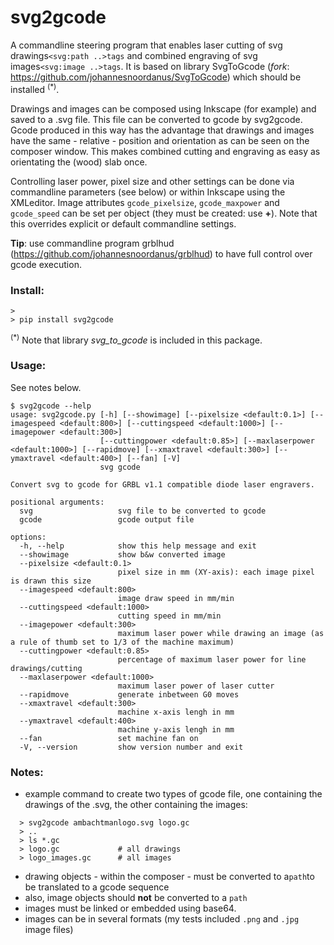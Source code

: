 # svg2gcode

A commandline steering program that enables laser cutting of svg drawings```<svg:path ..>tags``` and combined engraving of svg images```<svg:image ..>tags```.
It is based on library SvgToGcode (*fork*: https://github.com/johannesnoordanus/SvgToGcode) which should be installed <sup>(*)</sup>.

Drawings and images can be composed using Inkscape (for example) and saved to a .svg file. This file can be converted to gcode by svg2gcode.
Gcode produced in this way has the advantage that drawings and images have the same - relative - position and orientation as can be seen on the composer window.
This makes combined cutting and engraving as easy as orientating the (wood) slab once.

Controlling laser power, pixel size and other settings can be done via commandline parameters (see below) or within Inkscape using the XMLeditor.
Image attributes ```gcode_pixelsize```, ```gcode_maxpower``` and ```gcode_speed``` can be set per object (they must be created: use **+**). Note that this overrides explicit or default commandline settings.

**Tip**: use commandline program grblhud (https://github.com/johannesnoordanus/grblhud) to have full control over gcode execution.  




### Install:
```
> 
> pip install svg2gcode
```
<sup>(*)</sup> Note that library *svg_to_gcode* is included in this package. 
### Usage:
See notes below.
```
$ svg2gcode --help
usage: svg2gcode.py [-h] [--showimage] [--pixelsize <default:0.1>] [--imagespeed <default:800>] [--cuttingspeed <default:1000>] [--imagepower <default:300>]
                    [--cuttingpower <default:0.85>] [--maxlaserpower <default:1000>] [--rapidmove] [--xmaxtravel <default:300>] [--ymaxtravel <default:400>] [--fan] [-V]
                    svg gcode

Convert svg to gcode for GRBL v1.1 compatible diode laser engravers.

positional arguments:
  svg                   svg file to be converted to gcode
  gcode                 gcode output file

options:
  -h, --help            show this help message and exit
  --showimage           show b&w converted image
  --pixelsize <default:0.1>
                        pixel size in mm (XY-axis): each image pixel is drawn this size
  --imagespeed <default:800>
                        image draw speed in mm/min
  --cuttingspeed <default:1000>
                        cutting speed in mm/min
  --imagepower <default:300>
                        maximum laser power while drawing an image (as a rule of thumb set to 1/3 of the machine maximum)
  --cuttingpower <default:0.85>
                        percentage of maximum laser power for line drawings/cutting
  --maxlaserpower <default:1000>
                        maximum laser power of laser cutter
  --rapidmove           generate inbetween G0 moves
  --xmaxtravel <default:300>
                        machine x-axis lengh in mm
  --ymaxtravel <default:400>
                        machine y-axis lengh in mm
  --fan                 set machine fan on
  -V, --version         show version number and exit
```
### Notes:
  - example command to create two types of gcode file, one containing the drawings of the .svg, the other containing the images:      
```
  > svg2gcode ambachtmanlogo.svg logo.gc
  > ..
  > ls *.gc 
  > logo.gc             # all drawings
  > logo_images.gc      # all images
```   
 - drawing objects - within the composer - must be converted to a```path```to be translated to a gcode sequence
 - also, image objects should **not** be converted to a ```path```
 - images must be linked or embedded using base64.
 - images can be in several formats (my tests included ```.png``` and  ```.jpg``` image files)


